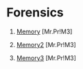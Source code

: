 # Forensics

1. [Memory](./Memory) [Mr.Pr!M3]

2. [Memory2](./Memory2) [Mr.Pr!M3]

3. [Memory3](./Memory3) [Mr.Pr!M3]
